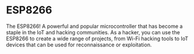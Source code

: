 # ESP8266
The ESP8266! A powerful and popular microcontroller that has become a staple in the IoT and hacking communities.  As a hacker, you can use the ESP8266 to create a wide range of projects, from Wi-Fi hacking tools to IoT devices that can be used for reconnaissance or exploitation.
